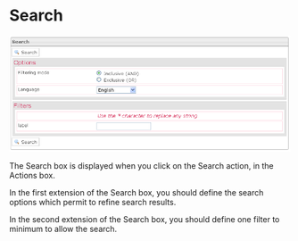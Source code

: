 <!--
created_at: '2012-04-12 18:48:06'
updated_at: '2013-03-13 14:07:54'
authors:
    - 'Jérôme Bogaerts'
contributors:
    - 'Sophie Doublet'
tags:
    - Deliveries
-->

Search
======

![](../resources/deliveries-search.png)

The Search box is displayed when you click on the Search action, in the Actions box.

In the first extension of the Search box, you should define the search options which permit to refine search results.<br/>

In the second extension of the Search box, you should define one filter to minimum to allow the search.


